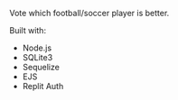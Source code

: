 Vote which football/soccer player is better.

Built with:

- Node.js
- SQLite3
- Sequelize
- EJS
- Replit Auth
